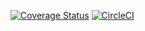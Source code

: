 [![Coverage Status](https://coveralls.io/repos/github/dean-daryl/Node/badge.png?branch=samplebranch101)](https://coveralls.io/github/dean-daryl/Node?branch=samplebranch101)
[![CircleCI](https://circleci.com/gh/circleci/circleci-docs.svg?style=svg)](https://circleci.com/gh/circleci/circleci-docs)
